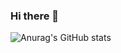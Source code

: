 ### Hi there 👋

![Anurag's GitHub stats](https://github-readme-stats.vercel.app/api?username=dltjdgh0428&show_icons=true&theme=blueberry)
